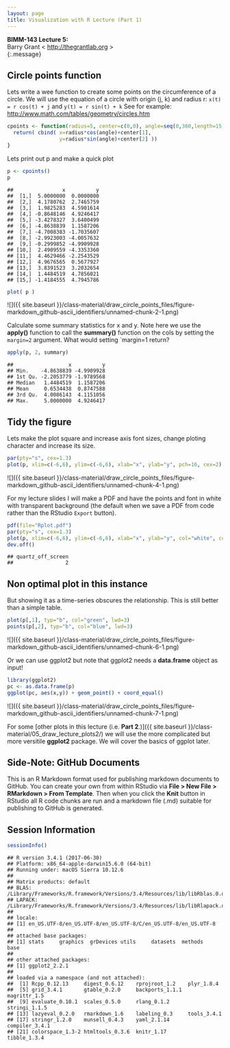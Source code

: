 ```yaml
---
layout: page
title: Visualization with R Lecture (Part 1)
---
```


**BIMM-143 Lecture 5:**  
Barry Grant &lt; <http://thegrantlab.org> &gt;  
{:.message}


Circle points function
----------------------

Lets write a wee function to create some points on the circumference of a circle. We will use the equation of a circle with origin (j, k) and radius r: `x(t) = r cos(t) + j` and `y(t) = r sin(t) + k` See for example: <http://www.math.com/tables/geometry/circles.htm>

``` r
cpoints <- function(radius=5, center=c(0,0), angle=seq(0,360,length=15)) {
  return( cbind( x=radius*cos(angle)+center[1],
                 y=radius*sin(angle)+center[2] ))
}
```

Lets print out p and make a quick plot

``` r
p <- cpoints()
p
```

    ##                x          y
    ##  [1,]  5.0000000  0.0000000
    ##  [2,]  4.1780762  2.7465759
    ##  [3,]  1.9825283  4.5901614
    ##  [4,] -0.8648146  4.9246417
    ##  [5,] -3.4278327  3.6400499
    ##  [6,] -4.8638839  1.1587206
    ##  [7,] -4.7008383 -1.7035607
    ##  [8,] -2.9923003 -4.0057632
    ##  [9,] -0.2999852 -4.9909928
    ## [10,]  2.4909559 -4.3353360
    ## [11,]  4.4629466 -2.2543529
    ## [12,]  4.9676565  0.5677927
    ## [13,]  3.8391523  3.2032654
    ## [14,]  1.4484519  4.7856021
    ## [15,] -1.4184555  4.7945786

``` r
plot( p )
```

![]({{ site.baseurl }}/class-material/draw_circle_points_files/figure-markdown_github-ascii_identifiers/unnamed-chunk-2-1.png)

Calculate some summary statistics for x and y. Note here we use the **apply()** function to call the **summary()** function on the cols by setting the `margin=2` argument. What would setting \`margin=1 return?

``` r
apply(p, 2, summary)
```

    ##                  x          y
    ## Min.    -4.8638839 -4.9909928
    ## 1st Qu. -2.2053779 -1.9789568
    ## Median   1.4484519  1.1587206
    ## Mean     0.6534438  0.8747588
    ## 3rd Qu.  4.0086143  4.1151056
    ## Max.     5.0000000  4.9246417

Tidy the figure
---------------

Lets make the plot square and increase axis font sizes, change ploting character and increase its size.

``` r
par(pty="s", cex=1.3)
plot(p, xlim=c(-6,6), ylim=c(-6,6), xlab="x", ylab="y", pch=16, cex=2)
```

![]({{ site.baseurl }}/class-material/draw_circle_points_files/figure-markdown_github-ascii_identifiers/unnamed-chunk-4-1.png)

For my lecture slides I will make a PDF and have the points and font in white with transparent background (the default when we save a PDF from code rather than the RStudio `Export` button).

``` r
pdf(file="Rplot.pdf")
par(pty="s", cex=1.3)
plot(p, xlim=c(-6,6), ylim=c(-6,6), xlab="x", ylab="y", col="white", col.axis="white", col.lab="white", pch=16, cex=2)
dev.off()
```

    ## quartz_off_screen 
    ##                 2

Non optimal plot in this instance
---------------------------------

But showing it as a time-series obscures the relationship. This is still better than a simple table.

``` r
plot(p[,1], typ="b", col="green", lwd=3)
points(p[,2], typ="b", col="blue", lwd=3)
```

![]({{ site.baseurl }}/class-material/draw_circle_points_files/figure-markdown_github-ascii_identifiers/unnamed-chunk-6-1.png)

Or we can use ggplot2 but note that ggplot2 needs a **data.frame** object as input!

``` r
library(ggplot2)
pc <- as.data.frame(p)
ggplot(pc, aes(x,y)) + geom_point() + coord_equal()
```

![]({{ site.baseurl }}/class-material/draw_circle_points_files/figure-markdown_github-ascii_identifiers/unnamed-chunk-7-1.png)

For some [other plots in this lecture (i.e. **Part 2**.)]({{ site.baseurl }}/class-material/05_draw_lecture_plots2/) we will use the more complicated but more versitile **ggplot2** package. We will cover the basics of ggplot later.
  
Side-Note: GitHub Documents
---------------------------

This is an R Markdown format used for publishing markdown documents to GitHub. You can create your own from within RStudio via **File > New File > RMarkdown > From Template**. Then when you click the **Knit** button in RStudio all R code chunks are run and a markdown file (.md) suitable for publishing to GitHub is generated.

Session Information
-------------------

``` r
sessionInfo()
```

    ## R version 3.4.1 (2017-06-30)
    ## Platform: x86_64-apple-darwin15.6.0 (64-bit)
    ## Running under: macOS Sierra 10.12.6
    ## 
    ## Matrix products: default
    ## BLAS: /Library/Frameworks/R.framework/Versions/3.4/Resources/lib/libRblas.0.dylib
    ## LAPACK: /Library/Frameworks/R.framework/Versions/3.4/Resources/lib/libRlapack.dylib
    ## 
    ## locale:
    ## [1] en_US.UTF-8/en_US.UTF-8/en_US.UTF-8/C/en_US.UTF-8/en_US.UTF-8
    ## 
    ## attached base packages:
    ## [1] stats     graphics  grDevices utils     datasets  methods   base     
    ## 
    ## other attached packages:
    ## [1] ggplot2_2.2.1
    ## 
    ## loaded via a namespace (and not attached):
    ##  [1] Rcpp_0.12.13     digest_0.6.12    rprojroot_1.2    plyr_1.8.4      
    ##  [5] grid_3.4.1       gtable_0.2.0     backports_1.1.1  magrittr_1.5    
    ##  [9] evaluate_0.10.1  scales_0.5.0     rlang_0.1.2      stringi_1.1.5   
    ## [13] lazyeval_0.2.0   rmarkdown_1.6    labeling_0.3     tools_3.4.1     
    ## [17] stringr_1.2.0    munsell_0.4.3    yaml_2.1.14      compiler_3.4.1  
    ## [21] colorspace_1.3-2 htmltools_0.3.6  knitr_1.17       tibble_1.3.4
